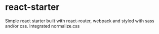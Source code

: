 # react-starter
Simple react starter built with react-router, webpack and styled with sass and/or css. Integrated normalize.css
